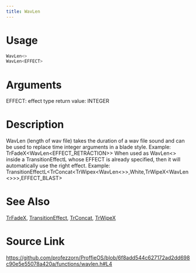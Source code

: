 ```yaml
---
title: WavLen
---
```


# Usage
```cpp
WavLen<>
WavLen<EFFECT>
```

# Arguments
EFFECT: effect type
return value: INTEGER

# Description

WavLen (length of wav file) takes the duration of a wav file sound
and can be used to replace time integer arguments in a blade style.
Example: TrFadeX<WavLen<EFFECT_RETRACTION>>
When used as WavLen<> inside a TransitionEffectL whose EFFECT is already specified,
then it will automatically use the right effect.
Example: TransitionEffectL<TrConcat<TrWipex<WavLen<>>,White,TrWipeX<WavLen<>>>,EFFECT_BLAST>

# See Also
[TrFadeX](/config/transitions/TrFadeX.html), [TransitionEffect](/config/styles/TransitionEffect.html), [TrConcat](/config/transitions/TrConcat.html), [TrWipeX](/config/transitions/TrWipeX.html)

# Source Link
https://github.com/profezzorn/ProffieOS/blob/6f8add544c627172ad2dd698c90e5e55078a420a/functions/wavlen.h#L4

